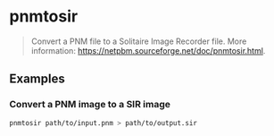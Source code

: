 # pnmtosir

> Convert a PNM file to a Solitaire Image Recorder file. More information: <https://netpbm.sourceforge.net/doc/pnmtosir.html>.

## Examples

### Convert a PNM image to a SIR image

```bash
pnmtosir path/to/input.pnm > path/to/output.sir
```
